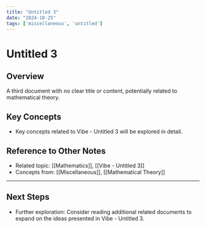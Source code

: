 ```yaml
---
title: "Untitled 3"
date: "2024-10-25"
tags: ['miscellaneous', 'untitled']
---
```


# Untitled 3

## Overview

A third document with no clear title or content, potentially related to mathematical theory.

## Key Concepts

- Key concepts related to Vibe - Untitled 3 will be explored in detail.
  
## Reference to Other Notes

- Related topic: [[Mathematics]], [[Vibe - Untitled 3]]
- Concepts from: [[Miscellaneous]], [[Mathematical Theory]]
---

## Next Steps

- Further exploration: Consider reading additional related documents to expand on the ideas presented in Vibe - Untitled 3.
